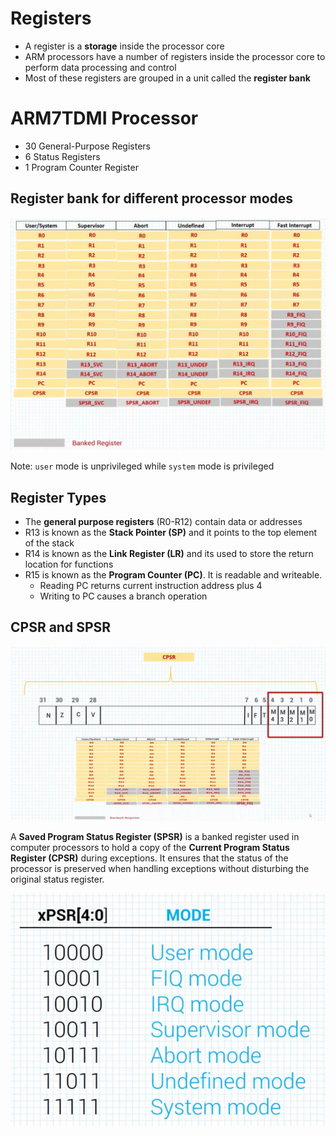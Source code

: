 # Registers

* A register is a **storage** inside the processor core
* ARM processors have a number of registers inside the processor core to perform data processing and control
* Most of these registers are grouped in a unit called the **register bank**

# ARM7TDMI Processor

* 30 General-Purpose Registers
* 6 Status Registers
* 1 Program Counter Register

## Register bank for different processor modes

![Pasted image 20250105132931.png](assets/Pasted%20image%2020250105132931.png)

Note: `user` mode is unprivileged while `system` mode is privileged

## Register Types

* The **general purpose registers** (R0-R12) contain data or addresses
* R13 is known as the **Stack Pointer (SP)** and it points to the top element of the stack
* R14 is known as the **Link Register (LR)** and its used to store the return location for functions
* R15 is known as the **Program Counter (PC)**. It is readable and writeable.
  * Reading PC returns current instruction address plus 4
  * Writing to PC causes a branch operation

## CPSR and SPSR

![Pasted image 20250105133851.png](assets/Pasted%20image%2020250105133851.png)

A **Saved Program Status Register (SPSR)** is a banked register used in computer processors to hold a copy of the **Current Program Status Register (CPSR)** during exceptions. It ensures that the status of the processor is preserved when handling exceptions without disturbing the original status register.

![Pasted image 20250105134037.png](assets/Pasted%20image%2020250105134037.png)
